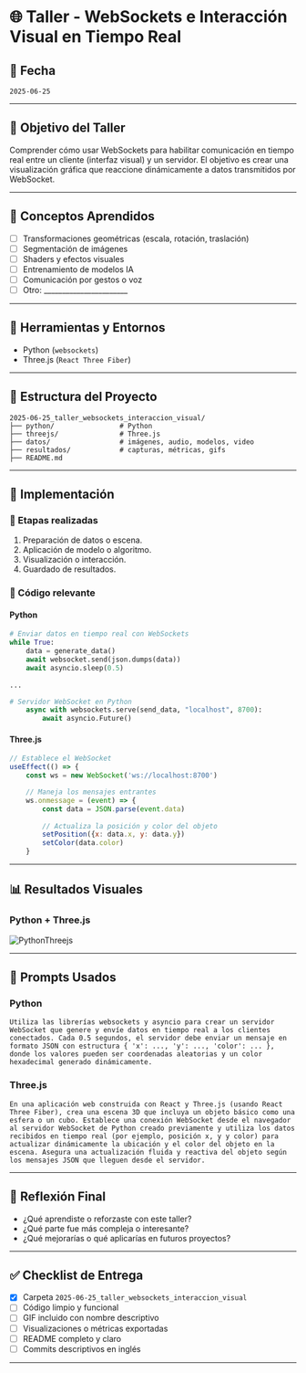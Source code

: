 # 🌐 Taller - WebSockets e Interacción Visual en Tiempo Real

## 📅 Fecha
`2025-06-25`

---

## 🎯 Objetivo del Taller

Comprender cómo usar WebSockets para habilitar comunicación en tiempo real entre un cliente (interfaz visual) y un servidor. El objetivo es crear una visualización gráfica que reaccione dinámicamente a datos transmitidos por WebSocket.

---

## 🧠 Conceptos Aprendidos

- [ ] Transformaciones geométricas (escala, rotación, traslación)
- [ ] Segmentación de imágenes
- [ ] Shaders y efectos visuales
- [ ] Entrenamiento de modelos IA
- [ ] Comunicación por gestos o voz
- [ ] Otro: _______________________

---

## 🔧 Herramientas y Entornos


- Python (`websockets`)
- Three.js (`React Three Fiber`)

---

## 📁 Estructura del Proyecto

```
2025-06-25_taller_websockets_interaccion_visual/
├── python/                # Python
├── threejs/               # Three.js
├── datos/                 # imágenes, audio, modelos, video
├── resultados/            # capturas, métricas, gifs
├── README.md
```

---

## 🧪 Implementación


### 🔹 Etapas realizadas
1. Preparación de datos o escena.
2. Aplicación de modelo o algoritmo.
3. Visualización o interacción.
4. Guardado de resultados.


### 🔹 Código relevante


#### Python

```python
# Enviar datos en tiempo real con WebSockets
while True:
    data = generate_data()
    await websocket.send(json.dumps(data))
    await asyncio.sleep(0.5)
    
...

# Servidor WebSocket en Python
    async with websockets.serve(send_data, "localhost", 8700):
        await asyncio.Future()
```

#### Three.js

```javascript
// Establece el WebSocket
useEffect(() => {
    const ws = new WebSocket('ws://localhost:8700')

    // Maneja los mensajes entrantes
    ws.onmessage = (event) => {
        const data = JSON.parse(event.data)
        
        // Actualiza la posición y color del objeto
        setPosition({x: data.x, y: data.y})
        setColor(data.color)
    }
```



---
## 📊 Resultados Visuales


### Python + Three.js
![PythonThreejs](resultados/PythonThreejs.gif)


---

## 🧩 Prompts Usados



### Python
```text
Utiliza las librerías websockets y asyncio para crear un servidor WebSocket que genere y envíe datos en tiempo real a los clientes conectados. Cada 0.5 segundos, el servidor debe enviar un mensaje en formato JSON con estructura { 'x': ..., 'y': ..., 'color': ... }, donde los valores pueden ser coordenadas aleatorias y un color hexadecimal generado dinámicamente.
```

### Three.js
```text
En una aplicación web construida con React y Three.js (usando React Three Fiber), crea una escena 3D que incluya un objeto básico como una esfera o un cubo. Establece una conexión WebSocket desde el navegador al servidor WebSocket de Python creado previamente y utiliza los datos recibidos en tiempo real (por ejemplo, posición x, y y color) para actualizar dinámicamente la ubicación y el color del objeto en la escena. Asegura una actualización fluida y reactiva del objeto según los mensajes JSON que lleguen desde el servidor.
```


---

## 💬 Reflexión Final

- ¿Qué aprendiste o reforzaste con este taller?
- ¿Qué parte fue más compleja o interesante?
- ¿Qué mejorarías o qué aplicarías en futuros proyectos?

---


## ✅ Checklist de Entrega

- [x] Carpeta `2025-06-25_taller_websockets_interaccion_visual`
- [ ] Código limpio y funcional
- [ ] GIF incluido con nombre descriptivo
- [ ] Visualizaciones o métricas exportadas
- [ ] README completo y claro
- [ ] Commits descriptivos en inglés

---